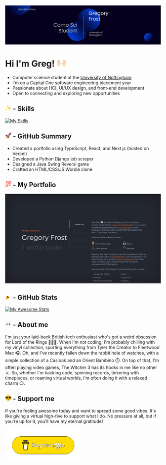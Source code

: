 ![A Banner introducing myself as Gregory Frost a computer science student at the University of Nottingham](/assets/Banner.jpeg)

# Hi I'm Greg! <img src="assets/hands.gif" height="30px">

- Computer science student at the [University of Nottingham](https://www.nottingham.ac.uk/ugstudy/course/Computer-Science-with-Year-in-Industry-BSc)
- I'm on a Capital One software engineering placement year
- Passionate about HCI, UI/UX design, and front-end development
- Open to connecting and exploring new opportunities

## <img src="assets/sparkle.gif" height="20px"> - Skills

[![My Skills](https://skillicons.dev/icons?i=js,nodejs,react,typescript,styledcomponents,vscode,py,postman,nextjs,kotlin,figma,express&perline=6)](https://skillicons.dev)

## <img src="assets/rocket.gif" height="20px"> - GitHub Summary

- Created a portfolio using TypeScript, React, and Next.js (hosted on Vercel)
- Developed a Python Django job scraper
- Designed a Java Swing Reversi game
- Crafted an HTML/CSS/JS Wordle clone

## <img src="assets/100.gif" height="20px"> - My Portfolio

<a href="https://greg-frost-portfolio.vercel.app/" target="_blank"><img src="assets/Portfolio.png"></a>

## <img src="assets/party.gif" height="20px"> - GitHub Stats

[![My Awesome Stats](https://awesome-github-stats.azurewebsites.net/user-stats/frostgreg?cardType=github&theme=react&preferLogin=true&Border=333333)](https://git.io/awesome-stats-card)

## <img src="assets/eyes.gif" height="20px"> - About me

I'm just your laid-back British tech enthusiast who's got a weird obsession for Lord of the Rings 🧙🏻‍♂️. When I'm not coding, i'm probably chilling with my vinyl collection, sporting everything from Tyler the Creator to Fleetwood Mac 🎧. Oh, and I've recently fallen down the rabbit hole of watches, with a simple collection of a Casioak and an Orient Bambino ⏱️. On top of that, I'm often playing video games, The Witcher 3 has its hooks in me like no other ⚔️. So, whether I'm hacking code, spinning records, tinkering with timepieces, or roaming virtual worlds, i'm often doing it with a relaxed charm 😉.

## <img src="assets/cool.gif" height="20px"> - Support me

If you're feeling awesome today and want to spread some good vibes. It's like giving a virtual high-five to support what I do. No pressure at all, but if you're up for it, you'll have my eternal gratitude!

<a href="https://www.buymeacoffee.com/gregfrost3v" target="_blank"><img src="assets/buymeacoffee.gif" alt="Buy me a coffee link">
